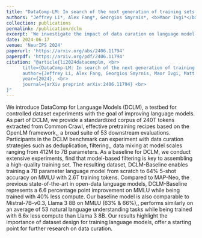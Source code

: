 ```yaml
---
title: "DataComp-LM: In search of the next generation of training sets for language models"
authors: "Jeffrey Li*, Alex Fang*, Georgios Smyrnis*, <b>Maor Ivgi*</b>, Matt Jordan, Samir Gadre, Hritik Bansal, Etash Guha, Sedrick Keh, Kushal Arora, Saurabh Garg, Rui Xin, Niklas Muennighoff, Reinhard Heckel, Jean Mercat, Mayee Chen, Suchin Gururangan, Mitchell Wortsman, Alon Albalak, Yonatan Bitton, Marianna Nezhurina, Amro Abbas, Cheng-Yu Hsieh, Dhruba Ghosh, Josh Gardner, Maciej Kilian, Hanlin Zhang, Rulin Shao, Sarah Pratt, Sunny Sanyal, Gabriel Ilharco, Giannis Daras, Kalyani Marathe, Aaron Gokaslan, Jieyu Zhang, Khyathi Chandu, Thao Nguyen, Igor Vasiljevic, Sham Kakade, Shuran Song, Sujay Sanghavi, Fartash Faghri, Sewoong Oh, Luke Zettlemoyer, Kyle Lo, Alaaeldin El-Nouby, Hadi Pouransari, Alexander Toshev, Stephanie Wang, Dirk Groeneveld, Luca Soldaini, Pang Wei Koh, Jenia Jitsev, Thomas Kollar, Alexandros G. Dimakis, Yair Carmon, Achal Dave*, Ludwig Schmidt*, Vaishaal Shankar*"
collection: publications
permalink: /publication/dclm
excerpt: 'We investigate the impact of data curation on language model training, creating a data-centric benchmark where participants filter a 240T token corpus to release a high-quality 4T corpus, used to train a SOTA open-source 7B model.'
date: 2024-06-17
venue: 'NeurIPS 2024'
paperurl: 'https://arxiv.org/abs/2406.11794'
paperpdf: 'https://arxiv.org/pdf/2406.11794'
citation: "@article{li2024datacomplm, <br>
      title={DataComp-LM: In search of the next generation of training sets for language models}, <br>
      author={Jeffrey Li, Alex Fang, Georgios Smyrnis, Maor Ivgi, Matt Jordan, Samir Gadre, Hritik Bansal, Etash Guha, Sedrick Keh, Kushal Arora, Saurabh Garg, Rui Xin, Niklas Muennighoff, Reinhard Heckel, Jean Mercat, Mayee Chen, Suchin Gururangan, Mitchell Wortsman, Alon Albalak, Yonatan Bitton, Marianna Nezhurina, Amro Abbas, Cheng-Yu Hsieh, Dhruba Ghosh, Josh Gardner, Maciej Kilian, Hanlin Zhang, Rulin Shao, Sarah Pratt, Sunny Sanyal, Gabriel Ilharco, Giannis Daras, Kalyani Marathe, Aaron Gokaslan, Jieyu Zhang, Khyathi Chandu, Thao Nguyen, Igor Vasiljevic, Sham Kakade, Shuran Song, Sujay Sanghavi, Fartash Faghri, Sewoong Oh, Luke Zettlemoyer, Kyle Lo, Alaaeldin El-Nouby, Hadi Pouransari, Alexander Toshev, Stephanie Wang, Dirk Groeneveld, Luca Soldaini, Pang Wei Koh, Jenia Jitsev, Thomas Kollar, Alexandros G. Dimakis, Yair Carmon, Achal Dave, Ludwig Schmidt, Vaishaal Shankar}, <br>
      year={2024}, <br>
      journal={arXiv preprint arXiv:2406.11794} <br>
}"
---
```

[//]: # (https://nips.cc/virtual/2024/poster/97814)
We introduce DataComp for Language Models (DCLM), a testbed for controlled dataset experiments with the goal of improving language models. As part of DCLM, we provide a standardized corpus of 240T tokens extracted from Common Crawl, effective pretraining recipes based on the OpenLM framework,, a broad suite of 53 downstream evaluations. Participants in the DCLM benchmark can experiment with data curation strategies such as deduplication, filtering,, data mixing at model scales ranging from 412M to 7B parameters. As a baseline for DCLM, we conduct extensive experiments, find that model-based filtering is key to assembling a high-quality training set. The resulting dataset, DCLM-Baseline enables training a 7B parameter language model from scratch to 64% 5-shot accuracy on MMLU with 2.6T training tokens. Compared to MAP-Neo, the previous state-of-the-art in open-data language models, DCLM-Baseline represents a 6.6 percentage point improvement on MMLU while being trained with 40% less compute. Our baseline model is also comparable to Mistral-7B-v0.3, Llama 3 8B on MMLU (63% & 66%),, performs similarly on an average of 53 natural language understanding tasks while being trained with 6.6x less compute than Llama 3 8B. Our results highlight the importance of dataset design for training language models, offer a starting point for further research on data curation.